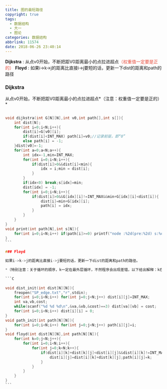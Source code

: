 ```yaml
---
title: 图的最短路径
copyright: true
tags:
  - 数据结构
  - 大一
  - 图论
categories: 数据结构
abbrlink: 11574
date: 2018-06-26 23:40:14
---
```

**Dijkstra** : 从点v0开始，不断把距V0距离最小的点拉进超点<font color=#E74C3C>（权重值一定要是正的）</font>
**Floyd** : 如果i->k->j的距离比直接i->j要短的话，更新一下dist的距离和path的路径
<!-- More -->
### Dijkstra

从点v0开始，不断把距V0距离最小的点拉进超点*（注意：权重值一定要是正的）*

```C
​
void dijkstra(int G[N][N],int v0,int path[],int s[]){
	int dist[N];
	for(int i=0;i<N;i++){
		dist[i]=G[v0][i];
		if(dist[i]<INT_MAX) path[i]=v0;//记录前驱，即“0”
		else path[i] = -1; 
	}dist[v0]=-1;
	for(int a=0;a<N;a++){
		int idx=-1,min=INT_MAX;
		for(int i=0;i<N;i++){
			if(dist[i]>0&&dist[i]<min){
				idx = i;min = dist[i];
			}
		}
		if(idx<0) break;s[idx]=min;
		dist[idx] = -1;
		for(int i=0;i<N;i++){
			if(dist[i]>0&&G[idx][i]!=INT_MAX&&min+G[idx][i]<dist[i]){
				dist[i]=min+G[idx][i];
				path[i] = idx;
			}
		}
	}
}
void print(int path[N],int s[N]){
	for(int i=0;i<N;i++) if(path[i]>=0) printf("node :%2d(pre:%2d) s:%d \n",i,path[i],s[i]);
}
​```

### Floyd

如果i->k->j的距离比直接i->j要短的话，更新一下dist的距离和path的路径。

*（特别注意：关于循环的顺序，k一定在最外层循环，不然程序会出现差错，以下给出解释：k在最外层保证了每次k变动后会遍历图上所有的点以达成完备的更新。）*

```C
​
void dist_init(int dist[N][N]){
	freopen("SP_edge.txt","r",stdin);
	for(int i=0;i<N;i++) for(int j=0;j<N;j++) dist[i][j]=INT_MAX;
	int va,vb,cost;
	while(scanf("%d %d %d\n",&va,&vb,&cost)==3) dist[va][vb] = cost;
	for(int i=0;i<N;i++) dist[i][i] = 0;
}
void path_init(int path[N][N]){
	for(int i=0;i<N;i++) for(int j=0;j<N;j++) path[i][j]=i;
}
void floyd(int dist[N][N],int path[N][N]){
	for(int k=0;j<N;j++){
		for(int i=0;i<N;i++){
			for(int j=0;k<N;k++){
				if(dist[i][k]+dist[k][j]<dist[i][j]&&dist[i][k]!=INT_MAX&&dist[k][j]!=INT_MAX){
					dist[i][j]=dist[i][k]+dist[k][j];path[i][j]=k;
				}
			}
		}
	}
}
​```
